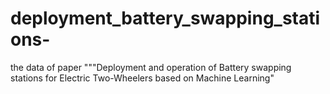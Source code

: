 # deployment_battery_swapping_stations-
the data of paper """Deployment and operation of Battery swapping stations for Electric Two-Wheelers based on Machine Learning"
